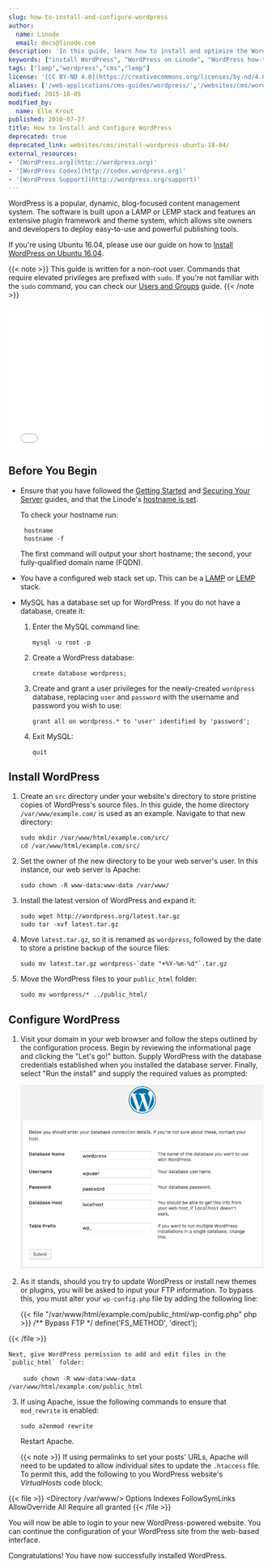 ```yaml
---
slug: how-to-install-and-configure-wordpress
author:
  name: Linode
  email: docs@linode.com
description: 'In this guide, learn how to install and optimize the WordPress blogging and content management system on your Linode.'
keywords: ["install WordPress", "WordPress on Linode", "WordPress how-to", "how to install wordpress", "how to configure wordpress"]
tags: ["lamp","wordpress","cms","lemp"]
license: '[CC BY-ND 4.0](https://creativecommons.org/licenses/by-nd/4.0)'
aliases: ['/web-applications/cms-guides/wordpress/','/websites/cms/wordpress/how-to-install-and-configure-wordpress/','/websites/cms/manage-web-content-with-wordpress/','/websites/cms/how-to-install-and-configure-wordpress/']
modified: 2015-10-05
modified_by:
  name: Elle Krout
published: 2010-07-27
title: How to Install and Configure WordPress
deprecated: true
deprecated_link: websites/cms/install-wordpress-ubuntu-18-04/
external_resources:
- '[WordPress.org](http://wordpress.org)'
- '[WordPress Codex](http://codex.wordpress.org)'
- '[WordPress Support](http://wordpress.org/support)'
---
```


WordPress is a popular, dynamic, blog-focused content management system. The software is built upon a LAMP or LEMP stack and features an extensive plugin framework and theme system, which allows site owners and developers to deploy easy-to-use and powerful publishing tools.

If you're using Ubuntu 16.04, please use our guide on how to [Install WordPress on Ubuntu 16.04](/docs/websites/cms/install-wordpress-on-ubuntu-16-04).

{{< note >}}
This guide is written for a non-root user. Commands that require elevated privileges are prefixed with `sudo`. If you're not familiar with the `sudo` command, you can check our [Users and Groups](/docs/tools-reference/linux-users-and-groups) guide.
{{< /note >}}

<div class="wistia_responsive_padding" style="padding:56.25% 0 0 0;position:relative;"><div class="wistia_responsive_wrapper" style="height:100%;left:0;position:absolute;top:0;width:100%;"><iframe src="//fast.wistia.net/embed/iframe/weh2nc2dad?videoFoam=true" allowtransparency="true" frameborder="0" scrolling="no" class="wistia_embed" name="wistia_embed" allowfullscreen mozallowfullscreen webkitallowfullscreen oallowfullscreen msallowfullscreen width="100%" height="100%"></iframe></div></div>
<script src="//fast.wistia.net/assets/external/E-v1.js" async></script>

## Before You Begin

-  Ensure that you have followed the [Getting Started](/docs/getting-started) and [Securing Your Server](/docs/security/securing-your-server) guides, and that the Linode's [hostname is set](/docs/getting-started#setting-the-hostname).

    To check your hostname run:

        hostname
        hostname -f

    The first command will output your short hostname; the second, your fully-qualified domain name (FQDN).

-  You have a configured web stack set up. This can be a [LAMP](/docs/websites/lamp/) or [LEMP](/docs/websites/lemp/) stack.


-   MySQL has a database set up for WordPress. If you do not have a database, create it:

    1.  Enter the MySQL command line:

            mysql -u root -p

    2.  Create a WordPress database:

            create database wordpress;

    3.  Create and grant a user privileges for the newly-created `wordpress` database, replacing `user` and `password` with the username and password you wish to use:

            grant all on wordpress.* to 'user' identified by 'password';

    4.  Exit MySQL:

            quit


## Install WordPress

1.  Create an `src` directory under your website's directory to store pristine copies of WordPress's source files. In this guide, the home directory `/var/www/example.com/` is used as an example. Navigate to that new directory:

        sudo mkdir /var/www/html/example.com/src/
        cd /var/www/html/example.com/src/

2.  Set the owner of the new directory to be your web server's user. In this instance, our web server is Apache:

        sudo chown -R www-data:www-data /var/www/

3.  Install the latest version of WordPress and expand it:

        sudo wget http://wordpress.org/latest.tar.gz
        sudo tar -xvf latest.tar.gz

4.  Move `latest.tar.gz`, so it is renamed as `wordpress`, followed by the date to store a pristine backup of the source files:

        sudo mv latest.tar.gz wordpress-`date "+%Y-%m-%d"`.tar.gz

5.  Move the WordPress files to your `public_html` folder:

        sudo mv wordpress/* ../public_html/


## Configure WordPress

1.  Visit your domain in your web browser and follow the steps outlined by the configuration process. Begin by reviewing the informational page and clicking the "Let's go!" button. Supply WordPress with the database credentials established when you installed the database server. Finally, select "Run the install" and supply the required values as prompted:

    [![WordPress Installer.](wordpress-setup_small.png)](wordpress-setup.png)

2.  As it stands, should you try to update WordPress or install new themes or plugins, you will be asked to input your FTP information. To bypass this, you must alter your `wp-config.php` file by adding the following line:

    {{< file "/var/www/html/example.com/public_html/wp-config.php" php >}}
/** Bypass FTP */
define('FS_METHOD', 'direct');

{{< /file >}}


    Next, give WordPress permission to add and edit files in the `public_html` folder:

        sudo chown -R www-data:www-data /var/www/html/example.com/public_html

3.  If using Apache, issue the following commands to ensure that `mod_rewrite` is enabled:

        sudo a2enmod rewrite

    Restart Apache.

    {{< note >}}
If using permalinks to set your posts' URLs, Apache will need to be updated to allow individual sites to update the `.htaccess` file. To permit this, add the following to you WordPress website's *VirtualHosts* code block:

{{< file >}}
<Directory /var/www/>
    Options Indexes FollowSymLinks
    AllowOverride All
    Require all granted
</Directory>
{{< /file >}}

You will now be able to login to your new WordPress-powered website. You can continue the configuration of your WordPress site from the web-based interface.

Congratulations! You have now successfully installed WordPress.
